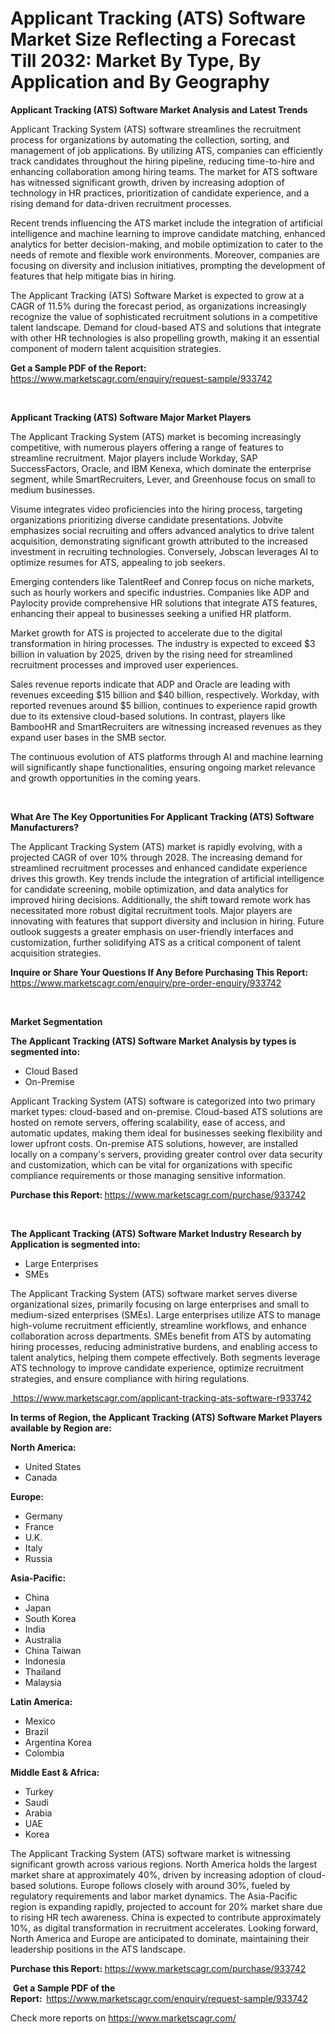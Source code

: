 <p><h1>Applicant Tracking (ATS) Software Market Size Reflecting a Forecast Till 2032: Market By Type, By Application and By Geography</h1></p><p><strong>Applicant Tracking (ATS) Software Market Analysis and Latest Trends</strong></p>
<p><p>Applicant Tracking System (ATS) software streamlines the recruitment process for organizations by automating the collection, sorting, and management of job applications. By utilizing ATS, companies can efficiently track candidates throughout the hiring pipeline, reducing time-to-hire and enhancing collaboration among hiring teams. The market for ATS software has witnessed significant growth, driven by increasing adoption of technology in HR practices, prioritization of candidate experience, and a rising demand for data-driven recruitment processes.</p><p>Recent trends influencing the ATS market include the integration of artificial intelligence and machine learning to improve candidate matching, enhanced analytics for better decision-making, and mobile optimization to cater to the needs of remote and flexible work environments. Moreover, companies are focusing on diversity and inclusion initiatives, prompting the development of features that help mitigate bias in hiring.</p><p>The Applicant Tracking (ATS) Software Market is expected to grow at a CAGR of 11.5% during the forecast period, as organizations increasingly recognize the value of sophisticated recruitment solutions in a competitive talent landscape. Demand for cloud-based ATS and solutions that integrate with other HR technologies is also propelling growth, making it an essential component of modern talent acquisition strategies.</p></p>
<p><strong>Get a Sample PDF of the Report:&nbsp;</strong> <a href="https://www.marketscagr.com/enquiry/request-sample/933742?utm_campaign=2528&utm_medium=2&utm_source=Github&utm_content=ia&utm_term=11032025&utm_id=applicant-tracking-ats-software">https://www.marketscagr.com/enquiry/request-sample/933742</a></p>
<p>&nbsp;</p>
<p><strong>Applicant Tracking (ATS) Software Major Market Players</strong></p>
<p><p>The Applicant Tracking System (ATS) market is becoming increasingly competitive, with numerous players offering a range of features to streamline recruitment. Major players include Workday, SAP SuccessFactors, Oracle, and IBM Kenexa, which dominate the enterprise segment, while SmartRecruiters, Lever, and Greenhouse focus on small to medium businesses.</p><p>Visume integrates video proficiencies into the hiring process, targeting organizations prioritizing diverse candidate presentations. Jobvite emphasizes social recruiting and offers advanced analytics to drive talent acquisition, demonstrating significant growth attributed to the increased investment in recruiting technologies. Conversely, Jobscan leverages AI to optimize resumes for ATS, appealing to job seekers.</p><p>Emerging contenders like TalentReef and Conrep focus on niche markets, such as hourly workers and specific industries. Companies like ADP and Paylocity provide comprehensive HR solutions that integrate ATS features, enhancing their appeal to businesses seeking a unified HR platform.</p><p>Market growth for ATS is projected to accelerate due to the digital transformation in hiring processes. The industry is expected to exceed $3 billion in valuation by 2025, driven by the rising need for streamlined recruitment processes and improved user experiences.</p><p>Sales revenue reports indicate that ADP and Oracle are leading with revenues exceeding $15 billion and $40 billion, respectively. Workday, with reported revenues around $5 billion, continues to experience rapid growth due to its extensive cloud-based solutions. In contrast, players like BambooHR and SmartRecruiters are witnessing increased revenues as they expand user bases in the SMB sector.</p><p>The continuous evolution of ATS platforms through AI and machine learning will significantly shape functionalities, ensuring ongoing market relevance and growth opportunities in the coming years.</p></p>
<p>&nbsp;</p>
<p><strong>What Are The Key Opportunities For Applicant Tracking (ATS) Software Manufacturers?</strong></p>
<p><p>The Applicant Tracking System (ATS) market is rapidly evolving, with a projected CAGR of over 10% through 2028. The increasing demand for streamlined recruitment processes and enhanced candidate experience drives this growth. Key trends include the integration of artificial intelligence for candidate screening, mobile optimization, and data analytics for improved hiring decisions. Additionally, the shift toward remote work has necessitated more robust digital recruitment tools. Major players are innovating with features that support diversity and inclusion in hiring. Future outlook suggests a greater emphasis on user-friendly interfaces and customization, further solidifying ATS as a critical component of talent acquisition strategies.</p></p>
<p><strong>Inquire or Share Your Questions If Any Before Purchasing This Report:</strong> <a href="https://www.marketscagr.com/enquiry/pre-order-enquiry/933742?utm_campaign=2528&utm_medium=2&utm_source=Github&utm_content=ia&utm_term=11032025&utm_id=applicant-tracking-ats-software">https://www.marketscagr.com/enquiry/pre-order-enquiry/933742</a></p>
<p>&nbsp;</p>
<p><strong>Market Segmentation</strong></p>
<p><strong>The Applicant Tracking (ATS) Software Market Analysis by types is segmented into:</strong></p>
<p><ul><li>Cloud Based</li><li>On-Premise</li></ul></p>
<p><p>Applicant Tracking System (ATS) software is categorized into two primary market types: cloud-based and on-premise. Cloud-based ATS solutions are hosted on remote servers, offering scalability, ease of access, and automatic updates, making them ideal for businesses seeking flexibility and lower upfront costs. On-premise ATS solutions, however, are installed locally on a company's servers, providing greater control over data security and customization, which can be vital for organizations with specific compliance requirements or those managing sensitive information.</p></p>
<p><strong>Purchase this Report:&nbsp;</strong><a href="https://www.marketscagr.com/purchase/933742?utm_campaign=2528&utm_medium=2&utm_source=Github&utm_content=ia&utm_term=11032025&utm_id=applicant-tracking-ats-software">https://www.marketscagr.com/purchase/933742</a></p>
<p>&nbsp;</p>
<p><strong>The Applicant Tracking (ATS) Software Market Industry Research by Application is segmented into:</strong></p>
<p><ul><li>Large Enterprises</li><li>SMEs</li></ul></p>
<p><p>The Applicant Tracking System (ATS) software market serves diverse organizational sizes, primarily focusing on large enterprises and small to medium-sized enterprises (SMEs). Large enterprises utilize ATS to manage high-volume recruitment efficiently, streamline workflows, and enhance collaboration across departments. SMEs benefit from ATS by automating hiring processes, reducing administrative burdens, and enabling access to talent analytics, helping them compete effectively. Both segments leverage ATS technology to improve candidate experience, optimize recruitment strategies, and ensure compliance with hiring regulations.</p></p>
<p><a href="https://www.marketscagr.com/applicant-tracking-ats-software-r933742?utm_campaign=2528&utm_medium=2&utm_source=Github&utm_content=ia&utm_term=11032025&utm_id=applicant-tracking-ats-software">&nbsp;https://www.marketscagr.com/applicant-tracking-ats-software-r933742</a></p>
<p><strong>In terms of Region, the Applicant Tracking (ATS) Software Market Players available by Region are:</strong></p>
<p>
    <p> <strong> North America: </strong>
        <ul>
            <li>United States</li>
            <li>Canada</li>
        </ul>
        </p> 
    <p> <strong> Europe: </strong>
        <ul>
            <li>Germany</li>
            <li>France</li>
            <li>U.K.</li>
            <li>Italy</li>
            <li>Russia</li>
        </ul>
        </p> 
    <p> <strong> Asia-Pacific: </strong>
        <ul>
            <li>China</li>
            <li>Japan</li>
            <li>South Korea</li>
            <li>India</li>
            <li>Australia</li>
            <li>China Taiwan</li>
            <li>Indonesia</li>
            <li>Thailand</li>
            <li>Malaysia</li>
        </ul>
        </p> 
    <p> <strong> Latin America: </strong>
        <ul>
            <li>Mexico</li>
            <li>Brazil</li>
            <li>Argentina Korea</li>
            <li>Colombia</li>
        </ul>
        </p> 
    <p> <strong> Middle East & Africa: </strong>
        <ul>
            <li>Turkey</li>
            <li>Saudi</li>
            <li>Arabia</li>
            <li>UAE</li>
            <li>Korea</li>
        </ul>
    </p>
    </p>
<p><p>The Applicant Tracking System (ATS) software market is witnessing significant growth across various regions. North America holds the largest market share at approximately 40%, driven by increasing adoption of cloud-based solutions. Europe follows closely with around 30%, fueled by regulatory requirements and labor market dynamics. The Asia-Pacific region is expanding rapidly, projected to account for 20% market share due to rising HR tech awareness. China is expected to contribute approximately 10%, as digital transformation in recruitment accelerates. Looking forward, North America and Europe are anticipated to dominate, maintaining their leadership positions in the ATS landscape.</p></p>
<p><strong>Purchase this Report: </strong><a href="https://www.marketscagr.com/purchase/933742?utm_campaign=2528&utm_medium=2&utm_source=Github&utm_content=ia&utm_term=11032025&utm_id=applicant-tracking-ats-software">https://www.marketscagr.com/purchase/933742</a></p>
<p>&nbsp;<strong>Get a Sample PDF of the Report:&nbsp;&nbsp;</strong><a href="https://www.marketscagr.com/enquiry/request-sample/933742?utm_campaign=2528&utm_medium=2&utm_source=Github&utm_content=ia&utm_term=11032025&utm_id=applicant-tracking-ats-software">https://www.marketscagr.com/enquiry/request-sample/933742</a></p>
<p><strong></strong></p>
<p>Check more reports on <a href="https://www.marketscagr.com/?utm_campaign=2528&utm_medium=2&utm_source=Github&utm_content=ia&utm_term=11032025&utm_id=applicant-tracking-ats-software">https://www.marketscagr.com/</a></p>